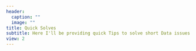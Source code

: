 ```yaml
---
header:
  caption: ""
  image: ""
title: Quick Solves
subtitle: Here I'll be providing quick Tips to solve short Data issues that might arise.
view: 2
---
```

